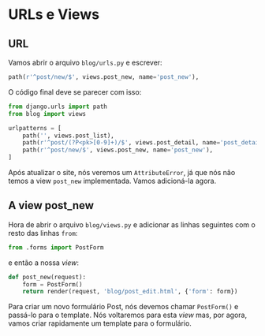 # URLs e Views

## URL

Vamos abrir o arquivo `blog/urls.py` e escrever:

```python
path(r'^post/new/$', views.post_new, name='post_new'),
```

O código final deve se parecer com isso:

```python
from django.urls import path
from blog import views

urlpatterns = [
    path('', views.post_list),
    path(r'^post/(?P<pk>[0-9]+)/$', views.post_detail, name='post_detail'),
    path(r'^post/new/$', views.post_new, name='post_new'),
]
```

Após atualizar o site, nós veremos um `AttributeError`, já que nós não temos a view `post_new` implementada. Vamos adicioná-la agora.

## A view post\_new

Hora de abrir o arquivo `blog/views.py` e adicionar as linhas seguintes com o resto das linhas `from`:

```python
from .forms import PostForm
```

e então a nossa _view_:

```python
def post_new(request):
    form = PostForm()
    return render(request, 'blog/post_edit.html', {'form': form})
```

Para criar um novo formulário Post, nós devemos chamar `PostForm()` e passá-lo para o template. Nós voltaremos para esta _view_ mas, por agora, vamos criar rapidamente um template para o formulário.

